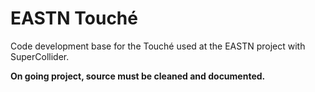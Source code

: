 EASTN Touché
==========

Code development base for the Touché used at the EASTN project with SuperCollider.

**On going project, source must be cleaned and documented.**